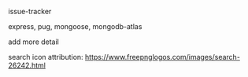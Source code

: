 issue-tracker

express, pug, mongoose, mongodb-atlas

add more detail

search icon attribution:
https://www.freepnglogos.com/images/search-26242.html